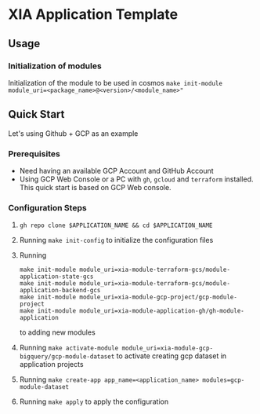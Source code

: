 # XIA Application Template

## Usage
### Initialization of modules
Initialization of the module to be used in cosmos
`make init-module module_uri=<package_name>@<version>/<module_name>"`

## Quick Start
Let's using Github + GCP as an example
### Prerequisites
* Need having an available GCP Account and GitHub Account
* Using GCP Web Console or a PC with `gh`, `gcloud` and `terraform` installed.
This quick start is based on GCP Web console. 

### Configuration Steps
1. `gh repo clone $APPLICATION_NAME && cd $APPLICATION_NAME`
2. Running `make init-config` to initialize the configuration files
3. Running
    ```
   make init-module module_uri=xia-module-terraform-gcs/module-application-state-gcs
   make init-module module_uri=xia-module-terraform-gcs/module-application-backend-gcs
   make init-module module_uri=xia-module-gcp-project/gcp-module-project
   make init-module module_uri=xia-module-application-gh/gh-module-application   
   ```
   to adding new modules

4. Running `make activate-module module_uri=xia-module-gcp-bigquery/gcp-module-dataset` to activate creating gcp dataset in application projects

5. Running `make create-app app_name=<application_name> modules=gcp-module-dataset`

6. Running `make apply` to apply the configuration